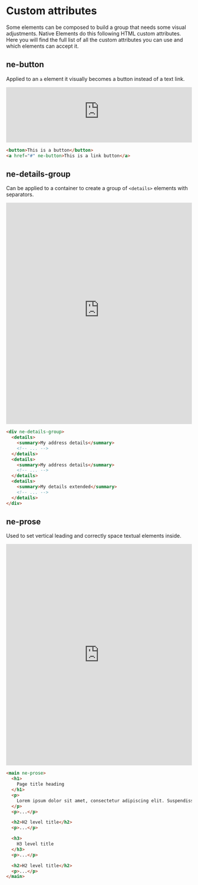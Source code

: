 # Custom attributes

Some elements can be composed to build a group that needs some visual adjustments. Native Elements do this following HTML custom attributes. Here you will find the full list of all the custom attributes you can use and which elements can accept it.

## ne-button

Applied to an `a` element it visually becomes a button instead of a text link.

<iframe src="https://ne-doc-custom-attr.glitch.me" width="100%" frameborder="0" loading="lazy" ></iframe>

```html
<button>This is a button</button>
<a href="#" ne-button>This is a link button</a>
```

## ne-details-group

Can be applied to a container to create a group of `<details>` elements with separators.

<iframe src="https://ne-doc-custom-attr.glitch.me/details.html" width="100%" height="600" frameborder="0" loading="lazy" ></iframe>

```html
<div ne-details-group>
  <details>
    <summary>My address details</summary>
    <!-- ... -->
  </details>
  <details>
    <summary>My address details</summary>
    <!-- ... -->
  </details>
  <details>
    <summary>My details extended</summary>
    <!-- ... -->
  </details>
</div>
```

## ne-prose

Used to set vertical leading and correctly space textual elements inside.

<iframe src="https://ne-doc-prose.glitch.me" width="100%" height="600" frameborder="0" loading="lazy" ></iframe>

```html
<main ne-prose>
  <h1>
    Page title heading
  </h1>
  <p>
    Lorem ipsum dolor sit amet, consectetur adipiscing elit. Suspendisse eu purus sit amet felis feugiat malesuada. Donec ullamcorper, ligula quis pellentesque rhoncus, justo neque ultrices magna, sed elementum nulla ante auctor lectus. Aliquam iaculis metus turpis, bibendum luctus risus molestie lacinia. Praesent non lacus finibus, finibus neque vel, commodo metus. Sed nec purus ante. Nam consectetur mattis arcu eget porttitor. Proin auctor dapibus sem in luctus. Vivamus a erat efficitur, dapibus odio vitae, facilisis odio.
  </p>
  <p>...</p>

  <h2>H2 level title</h2>
  <p>...</p>

  <h3>
    H3 level title
  </h3>
  <p>...</p>

  <h2>H2 level title</h2>
  <p>...</p>
</main>
```
